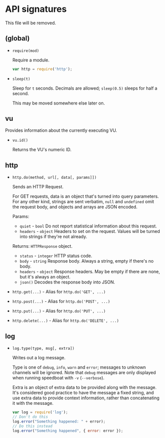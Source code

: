 API signatures
==============

This file will be removed.

(global)
--------

* `require(mod)`
  
  Require a module.
  
  ```js
  var http = require('http');
  ```

* `sleep(t)`
  
  Sleep for `t` seconds. Decimals are allowed; `sleep(0.5)` sleeps for half a second.
  
  This may be moved somewhere else later on.

vu
--

Provides information about the currently executing VU.

* `vu.id()`
  
  Returns the VU's numeric ID.

http
----

* `http.do(method, url[, data[, params]])`
  
  Sends an HTTP Request.
  
  For GET requests, data is an object that's turned into query parameters. For any other kind, strings are sent verbatim, `null` and `undefined` omit the request body, and objects and arrays are JSON encoded.
  
  Params:
  
  * `quiet` - `bool`
    Do not report statistical information about this request.
  * `headers` - `object`
    Headers to set on the request. Values will be turned into strings if they're not already.
  
  Returns: `HTTPResponse` object.
  
  * `status` - `integer`
    HTTP status code.
  * `body` - `string`
    Response body. Always a string, empty if there's no body.
  * `headers` - `object`
    Response headers. May be empty if there are none, but it's always an object.
  * `json()`
    Decodes the response body into JSON.

* `http.get(...)` - Alias for `http.do('GET', ...)`

* `http.post(...)` - Alias for `http.do('POST', ...)`

* `http.put(...)` - Alias for `http.do('PUT', ...)`

* `http.delete(...)` - Alias for `http.do('DELETE', ...)`

log
---

* `log.type(type, msg[, extra])`
  
  Writes out a log message.
  
  Type is one of `debug`, `info`, `warn` and `error`; messages to unknown channels will be ignored. Note that `debug` messages are only displayed when running speedboat with `-v` (`--verbose`).
  
  Extra is an object of extra data to be provided along with the message. It's considered good practice to have the message a fixed string, and use extra data to provide context information, rather than concatenating it with the message.
  
  ```js
  var log = require('log');
  // Don't do this
  log.error("Something happened: " + error);
  // Do this instead
  log.error("Something happened", { error: error });
  ```
